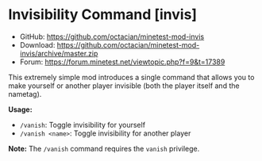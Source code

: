 Invisibility Command [invis]
====================
- GitHub: https://github.com/octacian/minetest-mod-invis
- Download: https://github.com/octacian/minetest-mod-invis/archive/master.zip
- Forum: https://forum.minetest.net/viewtopic.php?f=9&t=17389

This extremely simple mod introduces a single command that allows you to make yourself or another player invisible (both the player itself and the nametag).

__Usage:__
- `/vanish`: Toggle invisibility for yourself
- `/vanish <name>`: Toggle invisibility for another player

__Note:__ The `/vanish` command requires the `vanish` privilege.
